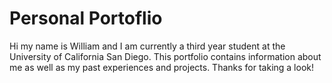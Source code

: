 # Personal Portoflio
Hi my name is William and I am currently a third year student at the University of California San Diego. This portfolio contains information about me as well as my past experiences and projects. Thanks for taking a look!

